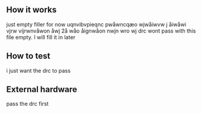 <!---

This file is used to generate your project datasheet. Please fill in the information below and delete any unused
sections.

You can also include images in this folder and reference them in the markdown. Each image must be less than
512 kb in size, and the combined size of all images must be less than 1 MB.
-->

## How it works

just empty filler for now uqnvibvpieqnc pwåwncqæo wjwåiwvw
j åiwåwi vjrw vijrwnvåwon åwj 2å wåo åignwåon nwjn wro wj 
drc wont pass with this file empty. I will fill it in later

## How to test

i just want the drc to pass

## External hardware

pass the drc first
